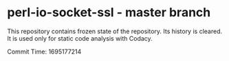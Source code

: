 # perl-io-socket-ssl - master branch

This repository contains frozen state of the repository.
Its history is cleared. It is used only for static code
analysis with Codacy.

Commit Time: 1695177214